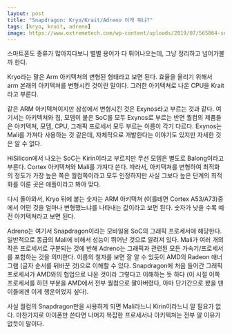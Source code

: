 ```yaml
---
layout: post
title: "Snapdragon: Kryo/Krait/Adreno 이게 뭐냐?"
tags: [kryo, krait, adreno]
image: https://www.extremetech.com/wp-content/uploads/2019/07/565864-snapdragon-845-640x360.png
---
```


스마트폰도 종류가 많아지다보니 별별 용어가 다 튀어나오는데, 그냥 정리하고 넘어가볼까 한다. 

Kryo라는 말은 Arm 아키텍쳐의 변형된 형태라고 보면 된다. 효율을 올리기 위해서 arm 본래의 아키텍쳐를 변형시킨 것이란 말이다. 그러한 아키텍쳐로 나온 CPU을 Krait라고 부른다. 

같은 ARM 아키텍쳐이지만 삼성에서 변형시킨 것은 Exynos라고 부르는 것과 같다. 여기서는 아키텍쳐와 칩, 모뎀이 붙은 SoC를 모두 Exynos로 부르는 반면 퀄컴의 제품들은 아키텍쳐, 모뎀, CPU, 그래픽 프로세서 모두 부르는 이름이 각기 다르다. Exynos는 Mali를 가져다 사용하는 것 같은데, 자체적으로 개발한다는 이야기도 있지만 자세한 것은 알 수 없다. 

HiSilicon에서 나오는 SoC는 Kirin이라고 부르지만 무선 모뎀은 별도로 Balong이라고 부른다. Cortex 아키텍쳐와 Mali를 가져다 쓴다. 따라서, 아키텍쳐를 변형하여 최적화의 정도가 가장 높은 쪽은 퀄컴쪽이라고 모두 인정하지만 사실 그보다 높은 단계의 최적화를 이룬 곳은 애플이라고 봐야 맞다.

다시 돌아와서, Kryo 뒤에 붙는 숫자는 ARM 아키텍쳐 (이를테면 Cortex A53/A73)중에서 어떤 것을 얼마나 변형했느냐를 나타내는 값이라고 보면 된다. 숫자가 낮을 수록 예전 아키텍쳐라고 보면 된다. 

Adreno는 여기서 Snapdragon이라는 모바일용 SoC의 그래픽 프로세서에 해당한다. 일반적으로 동급의 Mali에 비해서 성능이 뛰어난 것으로 알려져 있다. Mali가 여러 개의 작은 프로세서로 구분되는 것에 반해 Adreno는 그래픽과 관련된 모든 가속기/프로세서를 포함하는 것을 의미한다. 이름의 철자를 보면 잘 알 수 있듯이 AMD의 Radeon 애너그램 (글자 순서를 뒤바꾼 것)으로 이해할 수 있다. Snapdragon에 처음 들어간 그래픽 프로세서가 AMD와의 협업으로 나온 것이라 그렇다고 이해하는 듯 하다 (이 시절 이쪽 프로세서를 하던 부분을 AMD에서 전부 퀄컴으로 팔아버렸다, 아마 단기간으로 봤을 땐 이들에겐 이게 행운이었지 싶다).

사실 퀄컴의 Snapdragon만을 사용하게 되면 Mali라느니 Kirin이라느니 알 필요가 없다. 마찬가지로 아이폰만 쓴다면 나머지 복잡한 프로세서나 아키텍쳐는 전부 알 이유가 없듯이 말이다. 